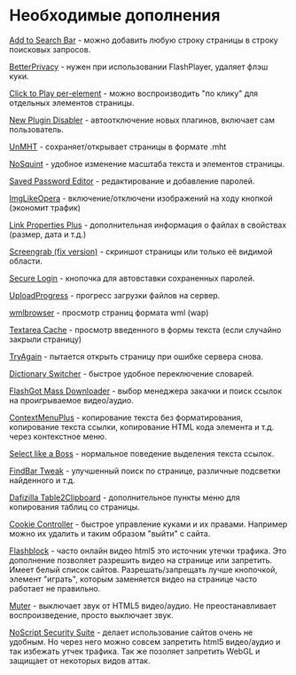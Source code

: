 # Необходимые дополнения

[Add to Search Bar](https://addons.mozilla.org/en-us/firefox/addon/add-to-search-bar) - можно добавить любую строку страницы в строку поисковых запросов.

[BetterPrivacy](https://addons.mozilla.org/en-US/firefox/addon/betterprivacy) - нужен при использовании FlashPlayer, удаляет флэш куки.

[Click to Play per-element](https://addons.mozilla.org/en-US/firefox/addon/click-to-play-per-element) - можно воспроизводить "по клику" для отдельных элементов страницы.

[New Plugin Disabler](https://addons.mozilla.org/en-US/firefox/addon/new-plugin-disabler) - автоотключение новых плагинов, включает сам пользователь.

[UnMHT](https://addons.mozilla.org/en-US/firefox/addon/unmht) - сохраняет/открывает страницы в формате .mht

[NoSquint](https://addons.mozilla.org/en-US/firefox/addon/nosquint) - удобное изменение масштаба текста и элементов страницы.

[Saved Password Editor](https://addons.mozilla.org/en-US/firefox/addon/saved-password-editor) - редактирование и добавление паролей.

[ImgLikeOpera](https://addons.mozilla.org/en-us/firefox/addon/imglikeopera) - включение/отключени изображений на ходу кнопкой (экономит трафик)

[Link Properties Plus](https://addons.mozilla.org/en-US/firefox/addon/link-properties-plus) - дополнительная информация о файлах в свойствах (размер, дата и т.д.)

[Screengrab (fix version)](https://addons.mozilla.org/en-US/firefox/addon/screengrab-fix-version) - скриншот страницы или только её видимой области.

[Secure Login](https://addons.mozilla.org/en-US/firefox/addon/secure-login) - кнопочка для автовставки сохраненных паролей.

[UploadProgress](https://addons.mozilla.org/en-Us/firefox/addon/uploadprogress) - прогресс загрузки файлов на сервер.

[wmlbrowser](https://addons.mozilla.org/en-US/firefox/addon/wmlbrowser) - просмотр страниц формата wml (wap)

[Textarea Cache](https://addons.mozilla.org/en-US/firefox/addon/textarea-cache) - просмотр введенного в формы текста (если случайно закрыли страницу)

[TryAgain](https://addons.mozilla.org/en-US/firefox/addon/tryagain) - пытается открыть страницу при ошибке сервера снова.

[Dictionary Switcher](https://addons.mozilla.org/en-uS/firefox/addon/dictionary-switcher) - быстрое удобное переключение словарей.

[FlashGot Mass Downloader](https://addons.mozilla.org/en-US/firefox/addon/flashgot) - выбор менеджера закачки и поиск ссылок на проигрываемое видео/аудио.

[ContextMenuPlus](https://addons.mozilla.org/en-US/firefox/addon/contextmenuplus) - копирование текста без форматирования, копирование текста ссылки, копирование HTML кода элемента и т.д. через контекстное меню.

[Select like a Boss](https://addons.mozilla.org/en-US/firefox/addon/select-like-a-boss) - нормальное поведение выделения текста ссылок.

[FindBar Tweak](https://addons.mozilla.org/en-US/firefox/addon/findbar-tweak) - улучшенный поиск по странице, различные подсветки найденного и т.д.

[Dafizilla Table2Clipboard](https://addons.mozilla.org/en-US/firefox/addon/dafizilla-table2clipboard) - дополнительное пункты меню для копирования таблиц со страницы.

[Cookie Controller](https://addons.mozilla.org/en-us/firefox/addon/cookie-controller) - быстрое управление куками и их правами. Например можно их удалить и таким образом "выйти" с сайта.

[Flashblock](https://addons.mozilla.org/ru/firefox/addon/flashblock/) - часто онлайн видео html5 это источник утечки трафика. Это дополнение позволяет разрешить видео на странице или запретить. Имеет белый список сайтов. Разрешать/запрещать лучше кнопочкой, элемент "играть", которым заменяется видео на странице часто работает не правильно.

[Muter](https://addons.mozilla.org/en-US/firefox/addon/muter/) - выключает звук от HTML5 видео/аудио. Не преостанавливает воспроизведение, просто выключает звук.

[NoScript Security Suite](https://addons.mozilla.org/en-US/firefox/addon/noscript) - делает использование сайтов очень не удобным. Но через него можно совсем запретить html5 видео/аудио и так избежать утчек трафика. Так же позоляет запретить WebGL и защищает от некоторых видов аттак.